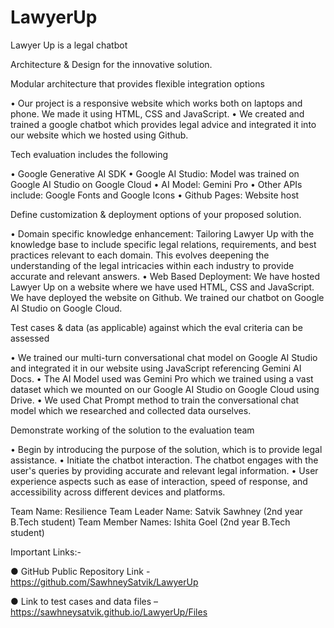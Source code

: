 # LawyerUp
Lawyer Up is a legal chatbot


Architecture & Design for the innovative solution.

Modular architecture that provides flexible integration options


• Our project is a responsive website which works both on laptops and phone. We made it using HTML, CSS and JavaScript.
• We created and trained a google chatbot which provides legal advice and integrated it into our website which we hosted using Github.


Tech evaluation includes the following


• Google Generative AI SDK
• Google AI Studio: Model was trained on Google AI Studio on Google Cloud
• AI Model: Gemini Pro
• Other APIs include: Google Fonts and Google Icons
• Github Pages: Website host



Define customization & deployment options of your proposed solution.


• Domain specific knowledge enhancement: Tailoring Lawyer Up with the knowledge base to include specific legal relations, requirements, and best practices relevant to each domain. This evolves deepening the understanding of the legal intricacies within each industry to provide accurate and relevant answers.
• Web Based Deployment: We have hosted Lawyer Up on a website where we have used HTML, CSS and JavaScript. We have deployed the website on Github. We trained our chatbot on Google AI Studio on Google Cloud.


Test cases & data (as applicable) against which the eval criteria can be assessed


• We trained our multi-turn conversational chat model on Google AI Studio and integrated it in our website using JavaScript referencing Gemini AI Docs.
• The AI Model used was Gemini Pro which we trained using a vast dataset which we mounted on our Google AI Studio on Google Cloud using Drive.
• We used Chat Prompt method to train the conversational chat model which we researched and collected data ourselves.


Demonstrate working of the solution to the evaluation team


• Begin by introducing the purpose of the solution, which is to provide legal assistance.
• Initiate the chatbot interaction. The chatbot engages with the user's queries by providing accurate and relevant legal information.
• User experience aspects such as ease of interaction, speed of response, and accessibility across different devices and platforms.


Team Name: Resilience
Team Leader Name: Satvik Sawhney (2nd year B.Tech student) 
Team Member Names: Ishita Goel (2nd year B.Tech student)


Important Links:-

● GitHub Public Repository Link - https://github.com/SawhneySatvik/LawyerUp

● Link to test cases and data files – https://sawhneysatvik.github.io/LawyerUp/Files

